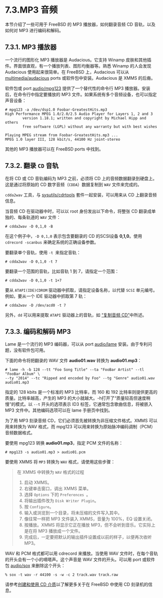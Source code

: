 # 7.3.MP3 音频

本节介绍了一些可用于 FreeBSD 的 MP3 播放器，如何翻录音频 CD 音轨，以及如何对 MP3 进行编码和解码。

## 7.3.1. MP3 播放器

一个流行的图形化 MP3 播放器是 Audacious。它支持 Winamp 皮肤和其他插件。界面很直观，有一个播放列表、图形均衡器等。熟悉 Winamp 的人会发现 Audacious 使用起来很简单。在 FreeBSD 上，Audacious 可以从 [multimedia/audacious](https://cgit.freebsd.org/ports/tree/multimedia/audacious/pkg-descr)  ports 或软件包中安装。Audacious 是 XMMS 的后裔。

软件包或 port [audio/mpg123](https://cgit.freebsd.org/ports/tree/multimedia/audacious/pkg-descr) 提供了一个替代性的命令行 MP3 播放器。安装后，在命令行中指定要播放的 MP3 文件。如果系统有多个音频设备，也可以指定声音设备：

```
# mpg123 -a /dev/dsp1.0 Foobar-GreatestHits.mp3
High Performance MPEG 1.0/2.0/2.5 Audio Player for Layers 1, 2 and 3
        version 1.18.1; written and copyright by Michael Hipp and others
        free software (LGPL) without any warranty but with best wishes

Playing MPEG stream from Foobar-GreatestHits.mp3 ...
MPEG 1.0 layer III, 128 kbit/s, 44100 Hz joint-stereo
```

其他的 MP3 播放器可以在 FreeBSD ports 中找到。

## 7.3.2. 翻录 `CD` 音轨

在将 CD 或 CD 音轨编码为 MP3 之前，必须将 CD 上的音频数据翻录到硬盘上。这是通过将原始的 CD 数字音频（`CDDA`）数据复制到 `WAV` 文件来完成的。

`cdda2wav` 工具，与 [sysutils/cdrtools](https://cgit.freebsd.org/ports/tree/sysutils/cdrtools/pkg-descr) 套件一起安装，可以用来从 CD 上翻录音频信息。

当音频 CD 在驱动器中时，可以以 root 身份发出以下命令，将整张 CD 翻录成单独的、每条轨道的 `WAV` 文件：

```
# cdda2wav -D 0,1,0 -B
```

在这个例子中，`-D 0,1,0` 表示包含要翻录的 CD 的SCSI设备 **0,1,0**。使用 `cdrecord -scanbus` 来确定系统的正确设备参数。

要翻录单个音轨，使用 `-t `来指定音轨：

```
# cdda2wav -D 0,1,0 -t 7
```

要翻录一个范围的音轨，比如音轨 1 到 7，请指定一个范围：

```
# cdda2wav -D 0,1,0 -t 1+7
```

要从 `ATAPI(IDE)CDROM` 驱动器中抓取，请指定设备名称，以代替 `SCSI` 单元编号。例如，要从一个 IDE 驱动器中抓取第 7 轨：

```
# cdda2wav -D /dev/acd0 -t 7
```

另外，`dd` 可以用来提取 `ATAPI` 驱动器上的音轨，如 [“复制音频 CD”](https://docs.freebsd.org/en/books/handbook/disks/index.html#duplicating-audiocds)中所述。

## 7.3.3. 编码和解码 MP3

Lame 是一个流行的 MP3 编码器，可以从 port [audio/lame](https://cgit.freebsd.org/ports/tree/audio/lame/pkg-descr) 安装。由于专利问题，没有软件包可用。

下面的命令将把翻录的 WAV 文件 **audio01.wav** 转换为 **audio01.mp3**：

```
# lame -h -b 128 --tt "Foo Song Title" --ta "FooBar Artist" --tl "FooBar Album" \
--ty "2014" --tc "Ripped and encoded by Foo" --tg "Genre" audio01.wav audio01.mp3
```

指定的 128 kbits 是一个标准的 MP3 比特率，而 160 和 192 比特率则提供更高的质量。比特率越高，产生的 MP3 的大小就越大。-h打开了“质量较高但速度稍慢”的模式。以 `--t` 开头的选项表示 ID3 标签，它通常包含歌曲信息，将被嵌入 MP3 文件中。其他编码选项可以在 lame 手册页中找到。

为了用 MP3 刻录音频 CD，它们必须首先被转换为非压缩文件格式。XMMS 可以用来转换为 WAV 格式，而 mpg123 可以用来转换为原始脉冲编码调制（PCM）音频数据格式。

要使用 mpg123 转换 **audio01.mp3**，指定 PCM 文件的名称：

```
# mpg123 -s audio01.mp3 > audio01.pcm
```

要使用 XMMS 将 `MP3` 转换为 `WAV` 格式，请使用这些步骤：

> 在 XMMS 中转换为 `WAV` 格式的过程
>
> 1. 启动 XMMS。
> 2. 右键单击窗口，调出 XMMS 菜单。
> 3. 选择 `Options` 下的 `Preferences `。
> 4. 将输出插件改为 `Disk Writer Plugin`。
> 5. 按 `Configure`。
> 6. 输入或浏览到一个目录，将未压缩的文件写入其中。
> 7. 像往常一样把 MP3 文件装入 XMMS，音量为 100%，EQ 设置关闭。
> 8. 按播放。XMMS 将显示它正在播放 MP3，但不会听到音乐。它实际上是在将 MP3 播放成一个文件。
> 9. 完成后，一定要把默认的输出插件设置成以前的样子，以便再次收听 MP3。

WAV 和 PCM 格式都可以用 cdrecord 来播放。当使用 WAV 文件时，在每个音轨的开头会有一个小的嘀嗒声。这个声音是 WAV 文件的开头。可以用  port 或软件包 [audio/sox](https://docs.freebsd.org/en/books/handbook/disks/index.html#creating-cds) 来删除这个开头：

```
% sox -t wav -r 44100 -s -w -c 2 track.wav track.raw
```

请参考[创建和使用 CD 介质](https://docs.freebsd.org/en/books/handbook/disks/index.html#creating-cds)以了解更多关于在 FreeBSD 中使用 CD 刻录机的信息。
